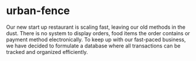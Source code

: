# urban-fence
Our new start up restaurant is scaling fast, leaving our old methods in the dust. There is no system to display orders, food items the order contains or payment method electronically. To keep up with our fast-paced business, we have decided to formulate a database where all transactions can be tracked and organized efficiently.
